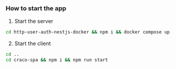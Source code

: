 ### How to start the app

1. Start the server

```bash
cd http-user-auth-nestjs-docker && npm i && docker compose up
```

2. Start the client

```bash
cd ..
cd craco-spa && npm i && npm run start
```
